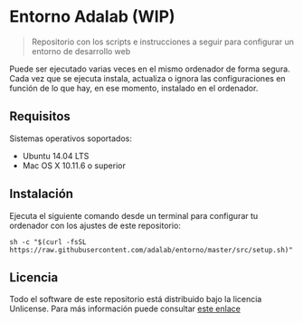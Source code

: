 # Entorno Adalab (WIP)

> Repositorio con los scripts e instrucciones a seguir para configurar un entorno de desarrollo web

Puede ser ejecutado varias veces en el mismo ordenador de forma segura. Cada vez que se ejecuta instala, actualiza o ignora las configuraciones en función de lo que hay, en ese momento, instalado en el ordenador.

## Requisitos

Sistemas operativos soportados:
  - Ubuntu 14.04 LTS
  - Mac OS X 10.11.6 o superior

## Instalación

Ejecuta el siguiente comando desde un terminal para configurar tu ordenador con los ajustes de este repositorio:

```shell
sh -c "$(curl -fsSL https://raw.githubusercontent.com/adalab/entorno/master/src/setup.sh)"
```

## Licencia

Todo el software de este repositorio está distribuido bajo la licencia Unlicense. Para más información puede consultar [este enlace](http://unlicense.org/)
